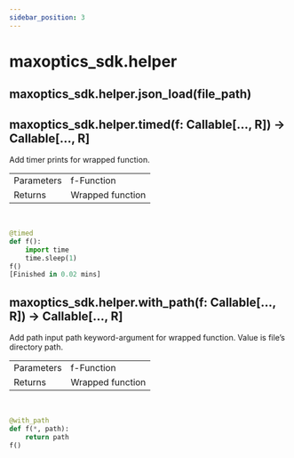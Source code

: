 ```yaml
---
sidebar_position: 3
---
```


# maxoptics_sdk.helper 

## maxoptics_sdk.helper.json_load(file_path)
## maxoptics_sdk.helper.timed(f: Callable[..., R]) → Callable[..., R]

Add timer prints for wrapped function.



<table class="custom-table">
  <tr>
    <td class="typeface">Parameters</td>
    <td class="typeface">f-Function</td>
  </tr>
  <tr>
    <td class="first-column">Returns</td>
    <td class="second-column">Wrapped function</td>
  </tr>
</table>
<br/>

```py
@timed
def f():
    import time
    time.sleep(1)
f()
[Finished in 0.02 mins]
```

## maxoptics_sdk.helper.with_path(f: Callable[..., R]) → Callable[..., R]

Add path input path keyword-argument for wrapped function. Value is file’s directory path.

<table class="custom-table">
  <tr>
    <td class="typeface">Parameters</td>
    <td class="typeface">f-Function</td>
  </tr>
  <tr>
    <td class="first-column">Returns</td>
    <td class="second-column">Wrapped function</td>
  </tr>
</table>
<br/>

```py
@with_path
def f(*, path):
    return path
f()
```